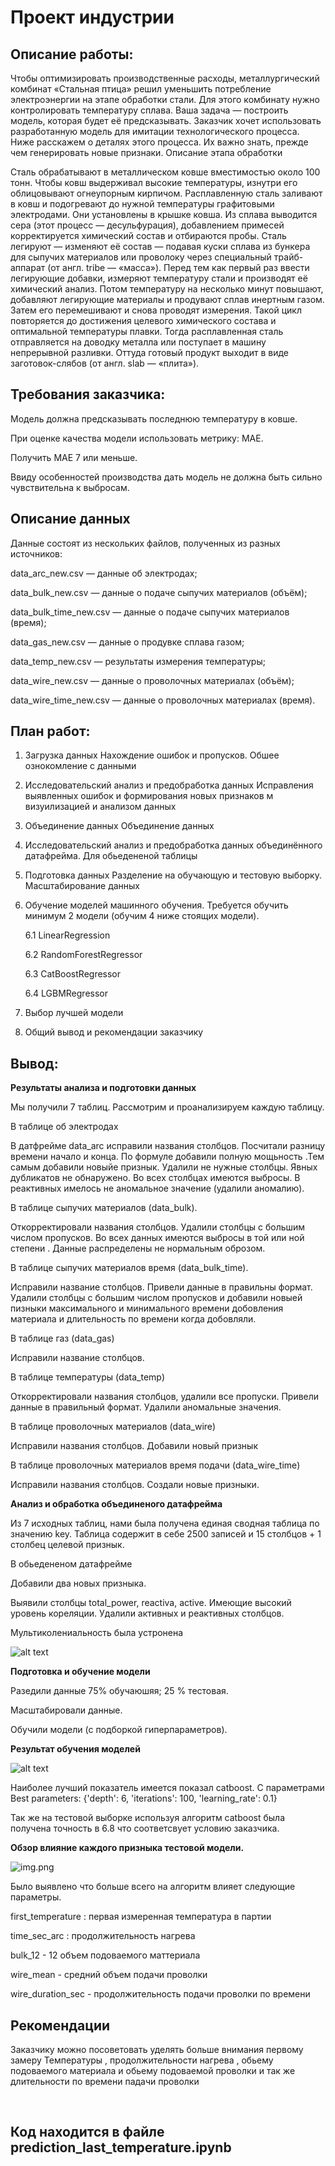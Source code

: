 # Проект индустрии

Описание работы:
----

Чтобы оптимизировать производственные расходы, металлургический комбинат «Стальная птица» решил уменьшить потребление электроэнергии на
этапе обработки стали. Для этого комбинату нужно контролировать температуру сплава. Ваша задача — построить модель, которая будет её предсказывать. 
Заказчик хочет использовать разработанную модель для имитации технологического процесса. Ниже расскажем о деталях этого процесса. 
Их важно знать, прежде чем генерировать новые признаки. Описание этапа обработки

Сталь обрабатывают в металлическом ковше вместимостью около 100 тонн. Чтобы ковш выдерживал высокие температуры, 
изнутри его облицовывают огнеупорным кирпичом. Расплавленную сталь заливают в ковш и подогревают до нужной температуры графитовыми электродами. 
Они установлены в крышке ковша. Из сплава выводится сера (этот процесс — десульфурация), добавлением примесей корректируется химический 
состав и отбираются пробы. Сталь легируют — изменяют её состав — подавая куски сплава из бункера для сыпучих материалов или проволоку через 
специальный трайб-аппарат (от англ. tribe — «масса»). Перед тем как первый раз ввести легирующие добавки, измеряют температуру стали и 
производят её химический анализ. Потом температуру на несколько минут повышают, добавляют легирующие материалы и продувают сплав инертным газом. 
Затем его перемешивают и снова проводят измерения. Такой цикл повторяется до достижения целевого химического состава и оптимальной температуры 
плавки. Тогда расплавленная сталь отправляется на доводку металла или поступает в машину непрерывной разливки. 
Оттуда готовый продукт выходит в виде заготовок-слябов (от англ. slab — «плита»).

Требования заказчика:
----

Модель должна предсказывать последнюю температуру в ковше.

При оценке качества модели использовать метрику: МАЕ.

Получить МАЕ 7 или меньше.

Ввиду особенностей производства дать модель не должна быть сильно чувствительна к выбросам.


Описание данных
----

Данные состоят из нескольких файлов, полученных из разных источников:

data_arc_new.csv — данные об электродах;

data_bulk_new.csv — данные о подаче сыпучих материалов (объём);

data_bulk_time_new.csv — данные о подаче сыпучих материалов (время);

data_gas_new.csv — данные о продувке сплава газом;

data_temp_new.csv — результаты измерения температуры;

data_wire_new.csv — данные о проволочных материалах (объём);

data_wire_time_new.csv — данные о проволочных материалах (время).


План работ:
----

1. Загрузка данных Нахождение ошибок и пропусков. Обшее ознокомление с данными

2. Исследовательский анализ и предобработка данных Исправления выявленных ошибок и формирования новых признаков м визуилизацией и анализом данных

3. Объединение данных Объединение данных

4. Исследовательский анализ и предобработка данных объединённого датафрейма. Для обьедененой таблицы

5. Подготовка данных Разделение на обучающую и тестовую выборку. Масштабирование данных

6. Обучение моделей машинного обучения. Требуется обучить минимум 2 модели (обучим 4 ниже стоящих модели). 
    
    6.1  LinearRegression

    6.2 RandomForestRegressor

    6.3 CatBoostRegressor

    6.4 LGBMRegressor

7. Выбор лучшей модели

8. Общий вывод и рекомендации заказчику



Вывод:
---

**Результаты анализа и подготовки данных**

Мы получили 7 таблиц. Рассмотрим и проанализируем каждую таблицу.

В таблице об электродах

В датфрейме data_arc исправили названия столбцов. Посчитали разницу времени начало и конца. По формуле добавили полную мощьность .Тем самым добавили новыйе признык. 
Удалили не нужные столбцы. Явных дубликатов не обнаружено. Во всех столбцах имеются выбросы. 
В реактивных имелось не аномальное значение (удалили аномалию).


В таблице сыпучих материалов (data_bulk).

Откорректировали названия столбцов. Удалили столбцы с большим числом пропусков. 
Во всех данных имеются выбросы в той или ной степени . 
Данные распределены не нормальным оброзом.


В таблице сыпучих материалов время (data_bulk_time).

Исправили название столбцов.
Привели данные в правильны формат. Удалили столбцы с большим числом пропусков и добавили 
новыей пизныки максимального и минимального времени добовления материала и длительность по 
времени когда добовляли.


В таблице газ (data_gas)

Исправили название столбцов.


В таблице температуры (data_temp)

Откорректировали названия столбцов, удалили все пропуски. Привели данные в правильный формат.
Удалили аномальные значения. 


В таблице проволочных материалов (data_wire)

Исправили названия столбцов. Добавили новый признык


В таблице проволочных материалов время подачи (data_wire_time)

Исправили названия столбцов. Создали новые призныки. 


**Анализ и обработка объединеного датафрейма**

Из 7 исходных таблиц, нами была получена единая сводная таблица по значению key. Таблица содержит в себе 2500 записей и 
15 столбцов + 1 столбец целевой признык.

В обьедененом датафрейме

Добавили два новых призныка. 

Выявили столбцы total_power, reactiva, active. Имеющие высокий уровень кореляции.
Удалили активных и реактивных столбцов. 

Мультиколениальность была устронена

![alt text](image.png)


**Подготовка и обучение модели**

Разедили данные 75% обучаюшяя; 25 % тестовая.

Масштабировали данные.

Обучили модели (с подборкой гиперпараметров). 

**Результат обучения моделей** 

![alt text](image-1.png)


Наиболее лучший показатель имеется показал catboost. 
С параметрами Best parameters: {'depth': 6, 'iterations': 100, 'learning_rate': 0.1}

Так же на тестовой выборке используя алгоритм catboost была получена точность в 6.8 что соответсвует условию заказчика.


**Обзор влияние каждого призныка тестовой модели.**

![img.png](img.png)

Было выявлено что больше всего на алгоритм влияет следующие параметры.

first_temperature : первая измеренная температура в партии

time_sec_arc : продолжительность нагрева

bulk_12 - 12 объем подоваемого маттериала

wire_mean - средний объем подачи проволки

wire_duration_sec - продолжительность подачи проволки по времени

Рекомендации
----
Заказчику можно посоветовать уделять больше внимания первому замеру Температуры , 
продолжительности нагрева , обьему подоваемого материала и обьему подоваемой проволки и так 
же длительности по времени падачи проволки

​


Код находится в файле 
prediction_last_temperature.ipynb
---
